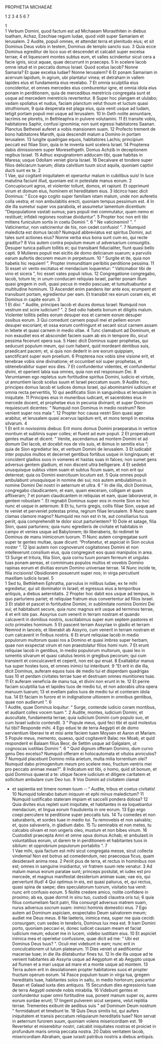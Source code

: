 PROPHETIA MICHAEAE

1 2 3 4 5 6 7

1  
1 Verbum Domini, quod factum est ad Michaeam Morasthiten in diebus Ioatham, Achaz, Ezechiae regum Iudae, quod vidit super Samariam et Ierusalem.
2 Audite, populi omnes,
et attendat terra et plenitudo eius;
et sit Dominus Deus vobis in testem,
Dominus de templo sancto suo.
3 Quia ecce Dominus egreditur de loco suo
et descendet et calcabit
super excelsa terrae;
4 et liquescent montes subtus eum,
et valles scindentur
sicut cera a facie ignis,
sicut aquae, quae decurrunt in praeceps.
5 In scelere Iacob omne istud
et in peccatis domus Israel.
Quod scelus Iacob?
Nonne Samaria?
Et quae excelsa Iudae?
Nonne Ierusalem?
6 Et ponam Samariam in acervum lapidum,
in agrum, ubi plantatur vinea;
et detraham in vallem lapides eius
et fundamenta eius revelabo.
7 Et omnia sculptilia eius concidentur,
et omnes mercedes eius comburentur igne,
et omnia idola eius ponam in perditionem,
quia de mercedibus meretricis congregata sunt
et usque ad mercedem meretricis revertentur.
8 Super hoc plangam et ululabo;
vadam spoliatus et nudus,
faciam planctum velut thoum
et luctum quasi struthionum,
9 quia desperata est plaga eius,
quia venit usque ad Iudam,
tetigit portam populi mei
usque ad Ierusalem.
10 In Geth nolite annuntiare,
lacrimis ne ploretis,
in Bethleaphra in pulvere volutamini.
11 Et transite vobis, habitatores Saphir,
confusi ignominia;
non sunt egressi habitatores Saanan.
Planctus Bethesel
auferet a vobis mansionem suam.
12 Profecto trement de bono
habitatores Maroth,
quia descendit malum a Domino
in portam Ierusalem.
13 Iungite quadrigae equos, habitatores Lachis;
principium peccati est filiae Sion,
quia in te inventa sunt scelera Israel.
14 Propterea dabis dimissionem
super Moresethgeth.
Domus Achzib in deceptionem
regibus Israel.
15 Adhuc expugnatorem adducam tibi,
quae habitas in Maresa;
usque Odollam veniet
gloria Israel.
16 Decalvare et tondere
super filios deliciarum tuarum;
dilata calvitium tuum sicut aquila, quoniam captivi ducti sunt ex te.
2  
1 Vae, qui cogitant iniquitatem
et operantur malum in cubilibus suis!
In luce matutina faciunt illud,
quoniam est in potestate manus eorum.
2 Concupiscunt agros, et violenter tollunt,
domos, et rapiunt.
Et opprimunt virum et domum eius,
hominem et hereditatem eius.
3 Idcirco haec dicit Dominus:
“ Ecce ego cogito
super familiam istam malum,
unde non auferetis
colla vestra;
et non ambulabitis erecti,
quoniam tempus pessimum est.
4 In die illa
sumetur super vos parabola,
et assumetur lamentum dicentium: “Depopulatione vastati sumus;
pars populi mei commutatur,
quam nemo ei restituet;
infideli regiones nostrae dividuntur”.
5 Propter hoc non erit tibi
mittens funiculum sortis
in coetu Domini ”.
6 “ Ne vaticinemini! ”. “ Vaticinentur,
non vaticinentur de his,
non cedet confusio! ”.
7 Numquid maledicta est domus Iacob?
Numquid abbreviatus est spiritus Domini,
aut tales sunt actiones eius?
Nonne verba eius bona sunt
cum eo, qui recte graditur?
8 Vos autem contra populum meum
ut adversarium consurgitis.
Desuper tunica pallium tollitis ei;
qui transibant fiducialiter,
fiunt quasi bello capti.
9 Mulieres populi mei eicitis
de domo deliciarum suarum;
a parvulis earum aufertis
decorem meum in perpetuum.
10 “ Surgite et ite,
quia non habetis hic requiem! ”.
Propter immunditiam peribitis
perditione pessima.
11 Si esset vir vento excitatus
et mendacium loqueretur:
“ Vaticinabor tibi de vino et sicera ”,
hic esset vates populi istius.
12 Congregatione congregabo, Iacob, totum te;
in unum conducam reliquias Israel,
pariter ponam illum quasi gregem in ovili,
quasi pecus in medio pascuae;
et tumultuabuntur a multitudine hominum.
13 Ascendet enim pandens iter ante eos;
erumpent et transibunt portam, egredientur per eam.
Et transibit rex eorum coram eis,
et Dominus in capite eorum.
3  
1 Et dixi:
“ Audite, principes Iacob
et duces domus Israel:
Numquid non vestrum est scire iudicium? ”.
2 Sed odio habetis bonum et diligitis malum.
Violenter tollitis pelles eorum desuper eos
et carnem eorum desuper ossibus eorum.
3 Qui comedunt carnem populi mei
et pellem eorum desuper excoriant; et ossa eorum confringunt
et secant sicut carnem assam in lebete
et quasi carnem in medio ollae.
4 Tunc clamabunt ad Dominum,
et non exaudiet eos
et abscondet faciem suam ab eis
in tempore illo,
sicut pessima fecerunt opera sua.
5 Haec dicit Dominus super prophetas,
qui seducunt populum meum,
qui cum habent, quid mordeant dentibus suis,
praedicant pacem;
et, si quis non dederit in ore eorum quippiam,
sanctificant super eum proelium.
6 Propterea nox vobis sine visione erit,
et tenebrae vobis sine divinatione; et occumbet sol super prophetas,
et obtenebrabitur super eos dies.
7 Et confundentur videntes,
et confundentur divini,
et operient labia sua omnes,
quia non est responsum Dei.
8 Verumtamen ego repletus sum
fortitudine spiritus Domini,
iudicio et virtute,
ut annuntiem Iacob scelus suum
et Israel peccatum suum.
9 Audite hoc, principes domus Iacob
et iudices domus Israel,
qui abominamini iudicium
et omnia recta pervertitis,
10 qui aedificatis Sion in sanguinibus
et Ierusalem in iniquitate.
11 Principes eius in muneribus iudicant,
et sacerdotes eius in mercede docent,
et prophetae eius in pecunia divinant;
et super Dominum requiescunt dicentes:
“ Numquid non Dominus in medio nostrum?
Non venient super nos mala ”.
12 Propter hoc causa vestri
Sion quasi ager arabitur,
et Ierusalem quasi acervus lapidum erit,
et mons templi in excelsa silvarum.
4  
1 Et erit in novissimis diebus:
Erit mons domus Domini
praeparatus in vertice montium
et sublimis super colles;
et fluent ad eum populi.
2 Et properabunt gentes multae et dicent:
“ Venite, ascendamus ad montem Domini
et ad domum Dei Iacob,
et docebit nos de viis suis,
et ibimus in semitis eius ”;
quia de Sion egredietur lex,
et verbum Domini de Ierusalem.
3 Et iudicabit inter populos multos
et decernet gentibus fortibus usque in longinquum;
et concident gladios suos in vomeres
et hastas suas in falces;
non sumet gens adversus gentem gladium,
et non discent ultra belligerare.
4 Et sedebit unusquisque subtus vitem suam
et subtus ficum suam,
et non erit qui deterreat;
quia os Domini exercituum locutum est.
5 Quia omnes populi ambulabunt
unusquisque in nomine dei sui;
nos autem ambulabimus in nomine Domini
Dei nostri in aeternum et ultra.
6 “ In die illa, dicit Dominus,
congregabo claudicantem,
et eam, quam eieceram, colligam
et quam afflixeram;
7 et ponam claudicantem in reliquias
et eam, quae laboraverat, in gentem robustam ”.
Et regnabit Dominus super eos in monte Sion
ex hoc nunc et usque in aeternum.
8 Et tu, turris gregis,
collis filiae Sion,
usque ad te veniet et perveniet
potestas prima,
regnum filiae Ierusalem.
9 Nunc quare clamas clamore magno?
Numquid rex non est in te,
aut consiliarius tuus periit,
quia comprehendit te dolor sicut parturientem?
10 Dole et satage,
filia Sion, quasi parturiens;
quia nunc egredieris de civitate
et habitabis in campo
et venies usque ad Babylonem;
ibi liberaberis,
ibi redimet te Dominus
de manu inimicorum tuorum.
11 Nunc autem congregatae sunt super te
gentes multae,
quae dicunt: “Profanetur,
et aspiciat in Sion oculus noster ”.
12 Ipsi autem non cognoverunt
cogitationes Domini
et non intellexerunt consilium eius,
quia congregavit eos quasi manipulos in area.
13 Surge et tritura, filia Sion,
quia cornu tuum ponam ferreum
et ungulas tuas ponam aereas,
et comminues populos multos
et vovebis Domino rapinas eorum
et divitias eorum Domino universae terrae.
14 Nunc incide te, filia incisionis!
Obsidionem posuerunt super nos;
in virga percutiunt
maxillam iudicis Israel.
5  
1 Sed tu, Bethlehem Ephratha,
parvulus in milibus Iudae,
ex te mihi egredietur,
qui sit dominator in Israel;
et egressus eius a temporibus antiquis,
a diebus aeternitatis.
2 Propter hoc dabit eos
usque ad tempus, in quo parturiens pariet;
et reliquiae fratrum eius
convertentur ad filios Israel.
3 Et stabit et pascet in fortitudine Domini,
in sublimitate nominis Domini Dei sui;
et habitabunt secure, quia nunc magnus erit
usque ad terminos terrae,
4 et erit iste pax.
Assyrius cum venerit in terram nostram
et quando calcaverit in domibus nostris,
suscitabimus super eum septem pastores
et octo primates hominum.
5 Et pascent terram Assyriae in gladio et terram Nemrod in lanceis;
et liberabit ab Assyrio,
cum venerit in terram nostram
et cum calcaverit in finibus nostris.
6 Et erunt reliquiae Iacob
in medio populorum multorum
quasi ros a Domino
et quasi imbres super herbam,
quae non exspectat virum
et non praestolatur filios homi num. 
7 Et erunt reliquiae Iacob in gentibus,
in medio populorum multorum,
quasi leo in iumentis silvarum
et quasi catulus leonis in gregibus pecorum;
qui cum transierit et conculcaverit et ceperit,
non est qui eruat.
8 Exaltabitur manus tua super hostes tuos,
et omnes inimici tui interibunt.
9 “Et erit in die illa,
dicit Dominus,
auferam equos tuos de medio tui
et disperdam quadrigas tuas
10 et perdam civitates terrae tuae
et destruam omnes munitiones tuas.
11 Et auferam veneficia de manu tua,
et divini non erunt in te.
12 Et perire faciam sculptilia tua
et lapides tuos de medio tui,
et non adorabis ultra
opera manuum tuarum;
13 et evellam palos tuos de medio tui
et conteram idola tua.
14 Et faciam in furore
et in indignatione ultionem
in omnibus gentibus,
quae non audierunt ”.
6  
1 Audite, quae Dominus loquitur:
“ Surge, contende iudicio coram montibus,
et audiant colles vocem tuam ”.
2 Audite, montes, iudicium Domini,
et auscultate, fundamenta terrae;
quia iudicium Domini cum populo suo,
et cum Israel iudicio contendit.
3 “ Popule meus, quid feci tibi
et quid molestus fui tibi?
Responde mihi.
4 Ego eduxi te de terra Aegypti
et de domo servientium liberavi te
et misi ante faciem tuam Moysen
et Aaron et Mariam.
5 Popule meus, memento, quaeso,
quid cogitaverit Balac rex Moab,
et quid responderit ei Balaam filius Beor,
de Settim usque ad Galgalam,
ut cognoscas iustitias Domini ”.
6 “ Quid dignum offeram Domino,
dum curvo genu Deo excelso?
Numquid offeram ei holocautomata
et vitulos anniculos?
7 Numquid placebunt Domino milia arietum,
multa milia torrentium olei?
Numquid dabo primogenitum meum pro scelere meo,
fructum ventris mei pro peccato animae meae?”.
8 Indicatum est tibi, o homo, quid sit bonum,
et quid Dominus quaerat a te:
utique facere iudicium et diligere caritatem
et sollicitum ambulare cum Deo tuo.
9 Vox Domini ad civitatem clamat
- et sapientia est timere nomen tuum -:
“ Audite, tribus et coetus civitatis!
10 Numquid tolerabo batum iniquum
et ephi minus maledictum?
11 Numquid iustificabo stateram impiam
et saccelli pondera dolosa?
12 Quia divites eius repleti sunt iniquitate,
et habitantes in ea loquebantur mendacium,
et lingua eorum fraudulenta in ore eorum.
13 Ego ergo coepi percutere te
perditione super peccatis tuis.
14 Tu comedes et non saturaberis,
et sordes tuae in medio tui.
Tu removebis et non salvabis;
et, quos salvaveris, in gladium dabo. 
15 Tu seminabis et non metes,
tu calcabis olivam et non ungeris oleo,
mustum et non bibes vinum.
16 Custodisti praecepta Amri
et omne opus domus Achab;
et ambulasti in voluntatibus eorum,
ut darem te in perditionem
et habitantes tuos in sibilum:
et opprobrium populorum portabitis ”.
7  
1 Vae mihi, quia factum est mihi
sicut congregata messe,
sicut collecta vindemia!
Non est botrus ad comedendum,
nec praecoqua ficus, quam desideravit anima mea.
2 Periit pius de terra,
et rectus in hominibus non est;
omnes in sanguine insidiantur,
vir fratrem suum rete venatur.
3 Ad malum manus eorum paratae sunt;
princeps postulat,
et iudex est pro mercede,
et magnus manifestat desiderium animae suae;
vae eis, qui pervertunt illud!
4 Qui optimus in eis, est quasi paliurus,
et, qui rectus, quasi spina de saepe; dies speculatorum tuorum, visitatio tua venit:
nunc erit confusio eorum.
5 Nolite credere amico,
nolite confidere in proximo;
ab ea, quae dormit in sinu tuo,
custodi claustra oris tui;
6 quia filius contumeliam facit patri,
filia consurgit adversus matrem suam,
nurus adversus socrum suam:
inimici hominis domestici eius.
7 Ego autem ad Dominum aspiciam,
exspectabo Deum salvatorem meum; audiet me Deus meus.
8 Ne laeteris, inimica mea, super me
quia cecidi: consurgam;
cum sedeo in tenebris,
Dominus lux mea est.
9 Iram Domini porto,
quoniam peccavi ei,
donec iudicet causam meam
et faciat iudicium meum;
educet me in lucem,
videbo iustitiam eius.
10 Et aspiciet inimica mea
et operietur confusione,
quae dicit ad me:
“ Ubi est Dominus Deus tuus? ”.
Oculi mei videbunt in eam;
nunc erit in conculcationem
ut lutum platearum.
11 Dies veniet ut aedificentur maceriae tuae;
in die illa dilatabuntur fines tui.
12 In die illa usque ad te venient
habitantes ab Assyria usque ad Aegyptum
et ab Aegypto usque ad flumen
et a mari usque ad mare
et a monte usque ad montem.
13 Terra autem erit in desolationem
propter habitatores suos
et propter fructum operum eorum.
14 Pasce populum tuum in virga tua,
gregem hereditatis tuae,
habitantes solos in saltu,
in medio hortorum;
pascantur Basan et Galaad
iuxta dies antiquos.
15 Secundum dies egressionis tuae de terra Aegypti
ostende nobis mirabilia.
16 Videbunt gentes et confundentur
super omni fortitudine sua,
ponent manum super os,
aures eorum surdae erunt;
17 lingent pulverem sicut serpens,
velut reptilia terrae.
Trementes exibunt de aedibus suis " ad Dominum Deum nostrum "
formidabunt et timebunt te.
18 Quis Deus similis tui,
qui aufers iniquitatem
et transis peccatum
reliquiarum hereditatis tuae?
Non servat in aeternum furorem suum,
quoniam volens misericordiam est.
19 Revertetur et miserebitur nostri,
calcabit iniquitates nostras
et proiciet in profundum maris
omnia peccata nostra.
20 Dabis veritatem Iacob,
misericordiam Abraham,
quae iurasti patribus nostris
a diebus antiquis.
